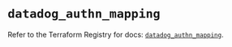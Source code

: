 # `datadog_authn_mapping`

Refer to the Terraform Registry for docs: [`datadog_authn_mapping`](https://registry.terraform.io/providers/datadog/datadog/3.50.0/docs/resources/authn_mapping).

